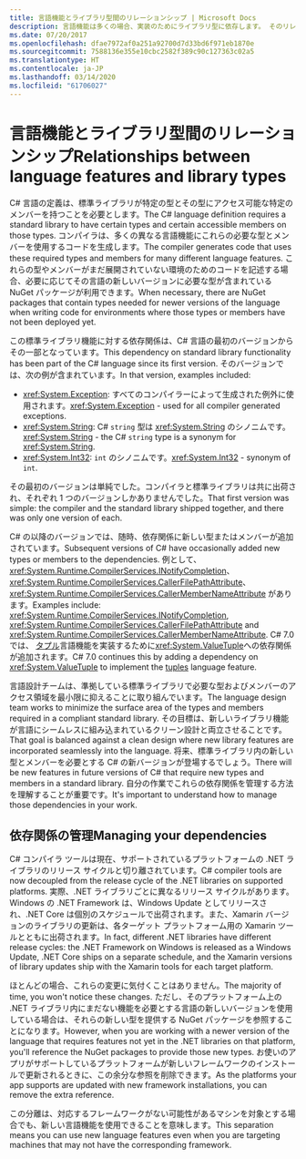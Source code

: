 ```yaml
---
title: 言語機能とライブラリ型間のリレーションシップ | Microsoft Docs
description: 言語機能は多くの場合、実装のためにライブラリ型に依存します。 そのリレーションシップを理解します。
ms.date: 07/20/2017
ms.openlocfilehash: dfae7972af0a251a92700d7d33bd6f971eb1870e
ms.sourcegitcommit: 7588136e355e10cbc2582f389c90c127363c02a5
ms.translationtype: HT
ms.contentlocale: ja-JP
ms.lasthandoff: 03/14/2020
ms.locfileid: "61706027"
---
```

# <a name="relationships-between-language-features-and-library-types"></a><span data-ttu-id="aaaef-104">言語機能とライブラリ型間のリレーションシップ</span><span class="sxs-lookup"><span data-stu-id="aaaef-104">Relationships between language features and library types</span></span>

<span data-ttu-id="aaaef-105">C# 言語の定義は、標準ライブラリが特定の型とその型にアクセス可能な特定のメンバーを持つことを必要とします。</span><span class="sxs-lookup"><span data-stu-id="aaaef-105">The C# language definition requires a standard library to have certain types and certain accessible members on those types.</span></span> <span data-ttu-id="aaaef-106">コンパイラは、多くの異なる言語機能にこれらの必要な型とメンバーを使用するコードを生成します。</span><span class="sxs-lookup"><span data-stu-id="aaaef-106">The compiler generates code that uses these required types and members for many different language features.</span></span> <span data-ttu-id="aaaef-107">これらの型やメンバーがまだ展開されていない環境のためのコードを記述する場合、必要に応じてその言語の新しいバージョンに必要な型が含まれている NuGet パッケージが利用できます。</span><span class="sxs-lookup"><span data-stu-id="aaaef-107">When necessary, there are NuGet packages that contain types needed for newer versions of the language when writing code for environments where those types or members have not been deployed yet.</span></span>

<span data-ttu-id="aaaef-108">この標準ライブラリ機能に対する依存関係は、C# 言語の最初のバージョンからその一部となっています。</span><span class="sxs-lookup"><span data-stu-id="aaaef-108">This dependency on standard library functionality has been part of the C# language since its first version.</span></span> <span data-ttu-id="aaaef-109">そのバージョンでは、次の例が含まれています。</span><span class="sxs-lookup"><span data-stu-id="aaaef-109">In that version, examples included:</span></span>

* <span data-ttu-id="aaaef-110"><xref:System.Exception>: すべてのコンパイラーによって生成された例外に使用されます。</span><span class="sxs-lookup"><span data-stu-id="aaaef-110"><xref:System.Exception> - used for all compiler generated exceptions.</span></span>
* <span data-ttu-id="aaaef-111"><xref:System.String>: C# `string` 型は <xref:System.String> のシノニムです。</span><span class="sxs-lookup"><span data-stu-id="aaaef-111"><xref:System.String> - the C# `string` type is a synonym for <xref:System.String>.</span></span>
* <span data-ttu-id="aaaef-112"><xref:System.Int32>: `int` のシノニムです。</span><span class="sxs-lookup"><span data-stu-id="aaaef-112"><xref:System.Int32> - synonym of `int`.</span></span>

<span data-ttu-id="aaaef-113">その最初のバージョンは単純でした。コンパイラと標準ライブラリは共に出荷され、それぞれ 1 つのバージョンしかありませんでした。</span><span class="sxs-lookup"><span data-stu-id="aaaef-113">That first version was simple: the compiler and the standard library shipped together, and there was only one version of each.</span></span>

<span data-ttu-id="aaaef-114">C# の以降のバージョンでは、随時、依存関係に新しい型またはメンバーが追加されています。</span><span class="sxs-lookup"><span data-stu-id="aaaef-114">Subsequent versions of C# have occasionally added new types or members to the dependencies.</span></span> <span data-ttu-id="aaaef-115">例として、<xref:System.Runtime.CompilerServices.INotifyCompletion>、<xref:System.Runtime.CompilerServices.CallerFilePathAttribute>、<xref:System.Runtime.CompilerServices.CallerMemberNameAttribute> があります。</span><span class="sxs-lookup"><span data-stu-id="aaaef-115">Examples include: <xref:System.Runtime.CompilerServices.INotifyCompletion>, <xref:System.Runtime.CompilerServices.CallerFilePathAttribute> and <xref:System.Runtime.CompilerServices.CallerMemberNameAttribute>.</span></span> <span data-ttu-id="aaaef-116">C# 7.0 では、 [タプル](../tuples.md)言語機能を実装するために<xref:System.ValueTuple>への依存関係が追加されます。</span><span class="sxs-lookup"><span data-stu-id="aaaef-116">C# 7.0 continues this by adding a dependency on <xref:System.ValueTuple> to implement the [tuples](../tuples.md) language feature.</span></span>

<span data-ttu-id="aaaef-117">言語設計チームは、準拠している標準ライブラリで必要な型およびメンバーのアクセス領域を最小限に抑えることに取り組んでいます。</span><span class="sxs-lookup"><span data-stu-id="aaaef-117">The language design team works to minimize the surface area of the types and members required in a compliant standard library.</span></span> <span data-ttu-id="aaaef-118">その目標は、新しいライブラリ機能が言語にシームレスに組み込まれているクリーン設計と両立させることです。</span><span class="sxs-lookup"><span data-stu-id="aaaef-118">That goal is balanced against a clean design where new library features are incorporated seamlessly into the language.</span></span> <span data-ttu-id="aaaef-119">将来、標準ライブラリ内の新しい型とメンバーを必要とする C# の新バージョンが登場するでしょう。</span><span class="sxs-lookup"><span data-stu-id="aaaef-119">There will be new features in future versions of C# that require new types and members in a standard library.</span></span> <span data-ttu-id="aaaef-120">自分の作業でこれらの依存関係を管理する方法を理解することが重要です。</span><span class="sxs-lookup"><span data-stu-id="aaaef-120">It's important to understand how to manage those dependencies in your work.</span></span>

## <a name="managing-your-dependencies"></a><span data-ttu-id="aaaef-121">依存関係の管理</span><span class="sxs-lookup"><span data-stu-id="aaaef-121">Managing your dependencies</span></span>

<span data-ttu-id="aaaef-122">C# コンパイラ ツールは現在、サポートされているプラットフォームの .NET ライブラリのリリース サイクルと切り離されています。</span><span class="sxs-lookup"><span data-stu-id="aaaef-122">C# compiler tools are now decoupled from the release cycle of the .NET libraries on supported platforms.</span></span> <span data-ttu-id="aaaef-123">実際、.NET ライブラリごとに異なるリリース サイクルがあります。Windows の .NET Framework は、Windows Update としてリリースされ、.NET Core は個別のスケジュールで出荷されます。また、Xamarin バージョンのライブラリの更新は、各ターゲット プラットフォーム用の Xamarin ツールとともに出荷されます。</span><span class="sxs-lookup"><span data-stu-id="aaaef-123">In fact, different .NET libraries have different release cycles: the .NET Framework on Windows is released as a Windows Update, .NET Core ships on a separate schedule, and the Xamarin versions of library updates ship with the Xamarin tools for each target platform.</span></span>

<span data-ttu-id="aaaef-124">ほとんどの場合、これらの変更に気付くことはありません。</span><span class="sxs-lookup"><span data-stu-id="aaaef-124">The majority of time, you won't notice these changes.</span></span> <span data-ttu-id="aaaef-125">ただし、そのプラットフォーム上の .NET ライブラリ内にまだない機能を必要とする言語の新しいバージョンを使用している場合は、それらの新しい型を提供する NuGet パッケージを参照することになります。</span><span class="sxs-lookup"><span data-stu-id="aaaef-125">However, when you are working with a newer version of the language that requires features not yet in the .NET libraries on that platform, you'll reference the NuGet packages to provide those new types.</span></span>
<span data-ttu-id="aaaef-126">お使いのアプリがサポートしているプラットフォームが新しいフレームワークのインストールで更新されるときに、この余分な参照を削除できます。</span><span class="sxs-lookup"><span data-stu-id="aaaef-126">As the platforms your app supports are updated with new framework installations, you can remove the extra reference.</span></span>

<span data-ttu-id="aaaef-127">この分離は、対応するフレームワークがない可能性があるマシンを対象とする場合でも、新しい言語機能を使用できることを意味します。</span><span class="sxs-lookup"><span data-stu-id="aaaef-127">This separation means you can use new language features even when you are targeting machines that may not have the corresponding framework.</span></span>
